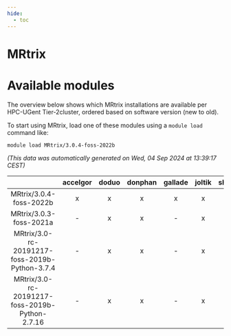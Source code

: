 ```yaml
---
hide:
  - toc
---
```


MRtrix
======

# Available modules


The overview below shows which MRtrix installations are available per HPC-UGent Tier-2cluster, ordered based on software version (new to old).

To start using MRtrix, load one of these modules using a `module load` command like:

```shell
module load MRtrix/3.0.4-foss-2022b
```

*(This data was automatically generated on Wed, 04 Sep 2024 at 13:39:17 CEST)*  

| |accelgor|doduo|donphan|gallade|joltik|shinx|skitty|
| :---: | :---: | :---: | :---: | :---: | :---: | :---: | :---: |
|MRtrix/3.0.4-foss-2022b|x|x|x|x|x|-|x|
|MRtrix/3.0.3-foss-2021a|-|x|x|-|x|-|x|
|MRtrix/3.0-rc-20191217-foss-2019b-Python-3.7.4|-|x|x|-|x|-|x|
|MRtrix/3.0-rc-20191217-foss-2019b-Python-2.7.16|-|x|x|-|x|-|x|
